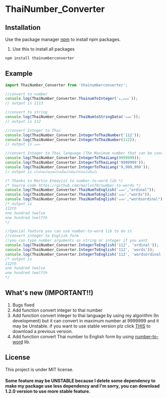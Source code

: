 # ThaiNumber_Converter
## Installation

Use the package manager [npm](https://nodejs.org/en/) to install npm packages.

1. Use this to install all packages
```bash
npm install thainumberconverter
```

## Example

```js
import ThaiNumber_Converter from 'thainumberconverter';

//convert to number
console.log(ThaiNumber_Converter.ThainumToInteger('๑,๑๑๓'));
// output is 1113

//convert to string
console.log(ThaiNumber_Converter.ThaiNumtoStringData('๑๑๒'));
// output is 112

//convert Integer to Thai 
console.log(ThaiNumber_Converter.IntegerToThaiNumber('112'));
console.log(ThaiNumber_Converter.IntegerToThaiNumber(112));
// output is ๑๑๒

//convert Integer to Thai language (The Maximum number that can be converted is 9999999)
console.log(ThaiNumber_Converter.IntegerToThaiLang(9999999));
console.log(ThaiNumber_Converter.IntegerToThaiLang('9999999'));
console.log(ThaiNumber_Converter.IntegerToThaiLang('9,999,999'));
// output is เก้าล้านเก้าแสนเก้าหมื่นเก้าพันเก้าร้อยเก้าสิบเก้า

/* Thanks to Martin Eneqvist to number-to-word lib */
/* Source code https://github.com/marlun78/number-to-words */
console.log(ThaiNumber_Converter.ThaiNumToEnglish('๑๑๒',"ordinal"));
console.log(ThaiNumber_Converter.ThaiNumToEnglish('๑๑๒',"words"));
console.log(ThaiNumber_Converter.ThaiNumToEnglish('๑๑๒',"wordsordinal"));
/* output is 
112th
one hundred twelve
one hundred twelfth
*/

//Special feature you can use number-to-word lib to do it
//convert integer to English form
//you can type number arguments as string or integer if you want
console.log(ThaiNumber_Converter.IntegerToEnglish('112', 'ordinal'));
console.log(ThaiNumber_Converter.IntegerToEnglish('112', 'words'));
console.log(ThaiNumber_Converter.IntegerToEnglish('112', 'wordsordinal'));
/* output is 
112th
one hundred twelve
one hundred twelfth
*/
```
## What's new (IMPORTANT!!)

1. Bugs fixed
2. Add function convert integer to thai number
3. Add function convert integer to thai language by using my algorithm (In development) but it can convert in maximum number at 9999999 and it may be Unstable. if you want to use stable version plz click [THIS](https://www.npmjs.com/package/thainumberconverter/v/1.2.0) to download a previous version.
4. Add function convert Thai number to English form by using [number-to-word](https://github.com/marlun78/number-to-words) lib.

## License

This project is under MIT license.

#### Some feature may be UNSTABLE because I delete some dependency to make my package use less dependency and I'm sorry, you can download 1.2.0 version to use more stable feature.


